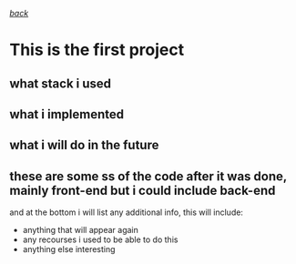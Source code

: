 [*back*](README.md) 
# This is the first project                        

## what stack i used 

## what i implemented 

## what i will do in the future 

## these are some ss of the code after it was done, mainly front-end but i could include back-end

and at the bottom i will list any additional info, this will include:
- anything that will appear again 
- any recourses i used to be able to do this 
- anything else interesting 
